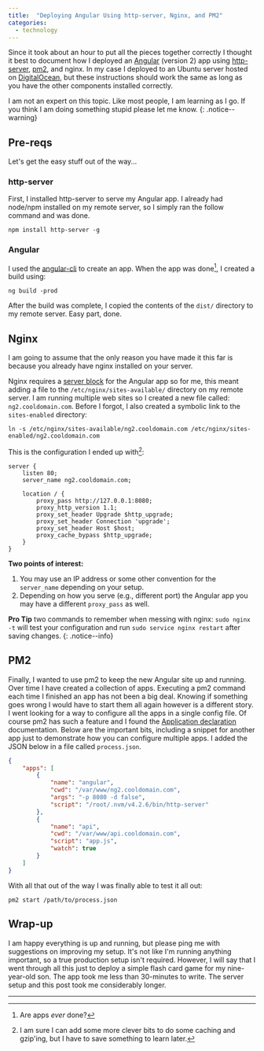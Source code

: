 ```yaml
---
title:  "Deploying Angular Using http-server, Nginx, and PM2"
categories:
  - technology
---
```


Since it took about an hour to put all the pieces together correctly I thought it best to document how I deployed an [Angular][ng2] (version 2) app using [http-server][http], [pm2][pm], and nginx. In my case I deployed to an Ubuntu server hosted on [DigitalOcean][do], but these instructions should work the same as long as you have the other components installed correctly.

I am not an expert on this topic. Like most people, I am learning as I go. If you think I am doing something stupid please let me know.
{: .notice--warning}

## Pre-reqs

Let's get the easy stuff out of the way...

### http-server

First, I installed http-server to serve my Angular app. I already had node/npm installed on my remote server, so I simply ran the follow command and was done.

```shell
npm install http-server -g
```

### Angular

I used the [angular-cli][ng-cli] to create an app. When the app was done[^fn-1], I created a build using:

```shell
ng build -prod
```

After the build was complete, I copied the contents of the `dist/` directory to my remote server. Easy part, done.

## Nginx

I am going to assume that the only reason you have made it this far is because you already have nginx installed on your server.

Nginx requires a [server block][nginx-blocks] for the Angular app so for me, this meant adding a file to the `/etc/nginx/sites-available/` directory on my remote server. I am running multiple web sites so I created a new file called: `ng2.cooldomain.com`. Before I forgot, I also created a symbolic link to the `sites-enabled` directory:

```shell
ln -s /etc/nginx/sites-available/ng2.cooldomain.com /etc/nginx/sites-enabled/ng2.cooldomain.com
```

This is the configuration I ended up with[^fn-2]:

```nginx
server {
    listen 80;
    server_name ng2.cooldomain.com;

    location / {
        proxy_pass http://127.0.0.1:8080;
        proxy_http_version 1.1;
        proxy_set_header Upgrade $http_upgrade;
        proxy_set_header Connection 'upgrade';
        proxy_set_header Host $host;
        proxy_cache_bypass $http_upgrade;
    }
}
```

**Two points of interest:**

1. You may use an IP address or some other convention for the `server_name` depending on your setup.
1. Depending on how you serve (e.g., different port) the Angular app you may have a different `proxy_pass` as well.

**Pro Tip** two commands to remember when messing with nginx: `sudo nginx -t` will test your configuration and run `sudo service nginx restart` after saving changes.
{: .notice--info}

## PM2

Finally, I wanted to use pm2 to keep the new Angular site up and running. Over time I have created a collection of apps. Executing a pm2 command each time I finished an app has not been a big deal. Knowing if something goes wrong I would have to start them all again however is a different story. I went looking for a way to configure all the apps in a single config file. Of course pm2 has such a feature and I found the [Application declaration][pm-config] documentation. Below are the important bits, including a snippet for another app just to demonstrate how you can configure multiple apps. I added the JSON below in a file called `process.json`.

```json
{
    "apps": [
        {
            "name": "angular",
            "cwd": "/var/www/ng2.cooldomain.com",
            "args": "-p 8080 -d false",
            "script": "/root/.nvm/v4.2.6/bin/http-server"
        },
        {
            "name": "api",
            "cwd": "/var/www/api.cooldomain.com",
            "script": "app.js",
            "watch": true
        }
    ]
}
```

With all that out of the way I was finally able to test it all out:

```shell
pm2 start /path/to/process.json
```

## Wrap-up

I am happy everything is up and running, but please ping me with suggestions on improving my setup.  It's not like I'm running anything important, so a true production setup isn't required. However, I will say that I went through all this just to deploy a simple flash card game for my nine-year-old son. The app took me less than 30-minutes to write. The server setup and this post took me considerably longer.


---

[^fn-1]: Are apps _ever_ done?
[^fn-2]: I am sure I can add some more clever bits to do some caching and gzip'ing, but I have to save something to learn later.

[do]: https://www.digitalocean.com/
[http]: https://github.com/indexzero/http-server
[ng2]: https://angular.io/
[ng-cli]: https://github.com/angular/angular-cli
[nginx-blocks]: https://www.digitalocean.com/community/tutorials/how-to-set-up-nginx-server-blocks-virtual-hosts-on-ubuntu-16-04
[pm]: https://github.com/Unitech/pm2
[pm-config]: http://pm2.keymetrics.io/docs/usage/application-declaration/
[ubuntu]: http://www.ubuntu.com/
